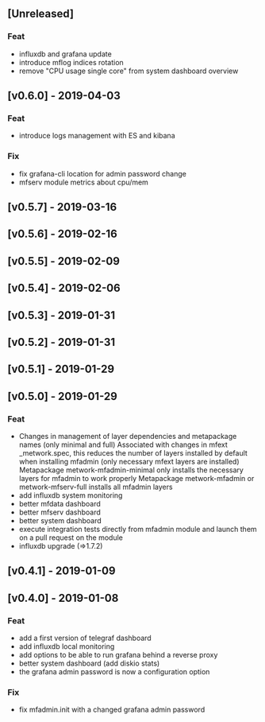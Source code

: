 <a name="unreleased"></a>
## [Unreleased]

### Feat
- influxdb and grafana update
- introduce mflog indices rotation
- remove "CPU usage single core" from system dashboard overview

<a name="v0.6.0"></a>
## [v0.6.0] - 2019-04-03
### Feat
- introduce logs management with ES and kibana

### Fix
- fix grafana-cli location for admin password change
- mfserv module metrics about cpu/mem

<a name="v0.5.7"></a>
## [v0.5.7] - 2019-03-16

<a name="v0.5.6"></a>
## [v0.5.6] - 2019-02-16

<a name="v0.5.5"></a>
## [v0.5.5] - 2019-02-09

<a name="v0.5.4"></a>
## [v0.5.4] - 2019-02-06

<a name="v0.5.3"></a>
## [v0.5.3] - 2019-01-31

<a name="v0.5.2"></a>
## [v0.5.2] - 2019-01-31

<a name="v0.5.1"></a>
## [v0.5.1] - 2019-01-29

<a name="v0.5.0"></a>
## [v0.5.0] - 2019-01-29
### Feat
- Changes in management of layer dependencies and metapackage names (only minimal and full) Associated with changes in mfext _metwork.spec, this reduces the number of layers installed by default when installing mfadmin (only necessary mfext layers are installed) Metapackage metwork-mfadmin-minimal only installs the necessary layers for mfadmin to work properly Metapackage metwork-mfadmin or metwork-mfserv-full installs all mfadmin layers
- add influxdb system monitoring
- better mfdata dashboard
- better mfserv dashboard
- better system dashboard
- execute integration tests directly from mfadmin module and launch them on a pull request on the module
- influxdb upgrade (=>1.7.2)

<a name="v0.4.1"></a>
## [v0.4.1] - 2019-01-09

<a name="v0.4.0"></a>
## [v0.4.0] - 2019-01-08
### Feat
- add a first version of telegraf dashboard
- add influxdb local monitoring
- add options to be able to run grafana behind a reverse proxy
- better system dashboard (add diskio stats)
- the grafana admin password is now a configuration option

### Fix
- fix mfadmin.init with a changed grafana admin password

